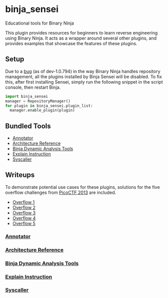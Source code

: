 # binja_sensei
Educational tools for Binary Ninja

This plugin provides resources for beginners to learn reverse engineering using Binary Ninja. It acts as a wrapper around several other plugins, and provides examples that showcase the features of these plugins.

## Setup
Due to a [bug](https://github.com/Vector35/binaryninja-api/issues/740) (as of dev-1.0.794) in the way Binary Ninja handles repository management, all the plugins installed by Binja Sensei will be disabled. To fix this, after first installing Sensei, simply run the following snippet in the script console, then restart Binja.
``` python
import binja_sensei
manager = RepositoryManager()
for plugin in binja_sensei.plugin_list:
  manager.enable_plugin(plugin)
```

## Bundled Tools
* [Annotator](#annotator)
* [Architecture Reference](#architecture-reference)
* [Binja Dynamic Analysis Tools](#binja-dynamic-analysis-tools)
* [Explain Instruction](#explain-instruction)
* [Syscaller](#syscaller)

## Writeups
To demonstrate potential use cases for these plugins, solutions for the five overflow challenges from [PicoCTF 2013](https://github.com/picoCTF/2013-Problems) are included.

* [Overflow 1](writeups/overflow1/writeup.md)
* [Overflow 2](writeups/overflow2/writeup.md)
* [Overflow 3](writeups/overflow3/writeup.md)
* [Overflow 4](writeups/overflow4/writeup.md)
* [Overflow 5](writeups/overflow5/writeup.md)

### [Annotator](https://github.com/carstein/Annotator/)
### [Architecture Reference](https://github.com/ehennenfent/binja_arch_ref)
### [Binja Dynamic Analysis Tools](https://github.com/ehennenfent/binja_dynamics)
### [Explain Instruction](https://github.com/ehennenfent/binja_explain_instruction/)
### [Syscaller](https://github.com/carstein/Syscaller)
